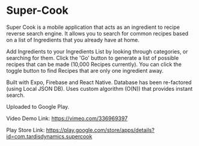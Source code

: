 # Super-Cook 

Super Cook is a mobile application that acts as an ingredient to recipe reverse search engine. It allows you to search for common recipes based on a list of Ingredients that you already have at home. 

Add Ingredients to your Ingredients List by looking through categories, or searching for them. Click the 'Go' button to generate a list of possible recipes that can be made (10,000 Recipes currently). You can click the toggle button to find Recipes that are only one ingredient away. 

Built with Expo, Firebase and React Native. Database has been re-factored (using Local JSON DB). Uses custom algorithm (O(N)) that provides instant search. 

Uploaded to Google Play.   

Video Demo Link: https://vimeo.com/336969397

Play Store Link: https://play.google.com/store/apps/details?id=com.tardisdynamics.supercook

